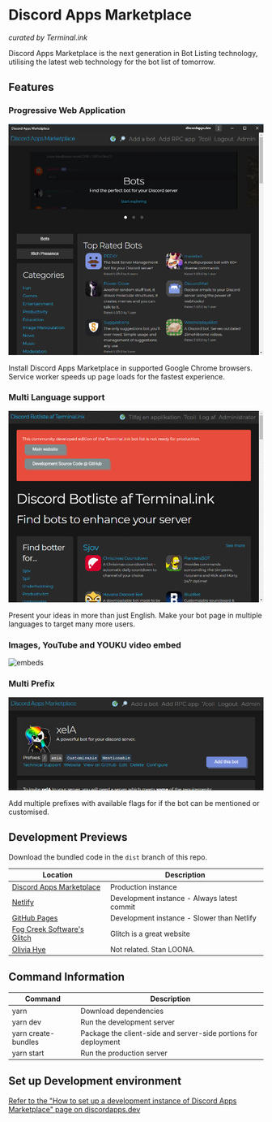 # Discord Apps Marketplace
_curated by Terminal.ink_

Discord Apps Marketplace is the next generation in Bot Listing technology,
utilising the latest web technology for the bot list of tomorrow.

## Features
### Progressive Web Application
![pwa](.github/pwa.png)

Install Discord Apps Marketplace in supported Google Chrome browsers.
Service worker speeds up page loads for the fastest experience.

### Multi Language support
![i18n](.github/languages.gif)

Present your ideas in more than just English.
Make your bot page in multiple languages to target many more users.

### Images, YouTube and YOUKU video embed
![embeds](.github/embeds.gif)

### Multi Prefix
![prefixes](.github/prefixes.png)

Add multiple prefixes with available flags for if the bot can be mentioned or customised.

## Development Previews
Download the bundled code in the `dist` branch of this repo.

Location                                                          | Description
----------------------------------------------------------------- | -----------------
[Discord Apps Marketplace](https://discordapps.dev/)              | Production instance
[Netlify](https://twink.netlify.com/)                             | Development instance - Always latest commit
[GitHub Pages](https://terminal.github.io/discordapps.dev/)  | Development instance - Slower than Netlify
[Fog Creek Software's Glitch](https://discordapps-dev.glitch.me/) | Glitch is a great website
[Olivia Hye](https://www.youtube.com/watch?v=UkY8HvgvBJ8)         | Not related. Stan LOONA.

## Command Information
Command             | Description
------------------- | ---------------
yarn                | Download dependencies
yarn dev            | Run the development server
yarn create-bundles | Package the client-side and server-side portions for deployment
yarn start          | Run the production server

## Set up Development environment
[Refer to the "How to set up a development instance of Discord Apps Marketplace" page on discordapps.dev](https://discordapps.dev/en-GB/posts/docs/20190416-development-instance/)

<!--
## Sponsors
This project is funded by people who keep the open source community alive.
-->
